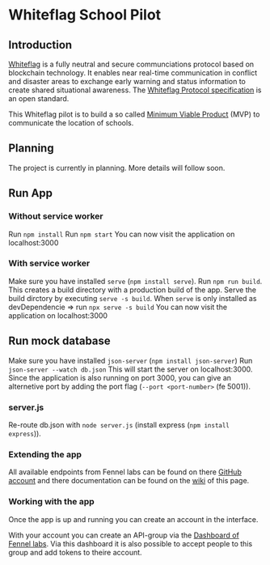 # Whiteflag School Pilot

## Introduction

[Whiteflag](https://whiteflagprotocol.org/) is a fully neutral and secure
communciations protocol based on blockchain technology. It enables near
real-time communication in conflict and disaster areas to exchange early
warning and status information to create shared situational awareness.
The [Whiteflag Protocol specification](https://standard.whiteflagprotocol.org/)
is an open standard.

This Whiteflag pilot is to build a so called [Minimum Viable Product](https://en.wikipedia.org/wiki/minimum_viable_product)
(MVP) to communicate the location of schools.

## Planning

The project is currently in planning. More details will follow soon.

## Run App

### Without service worker

Run `npm install`
Run `npm start`
You can now visit the application on localhost:3000

### With service worker

Make sure you have installed `serve` (`npm install serve`).
Run `npm run build`. This creates a build directory with a production build of the app.
Serve the build dirctory by executing `serve -s build`.
When `serve` is only installed as devDependencie => run `npx serve -s build`
You can now visit the application on localhost:3000

## Run mock database

Make sure you have installed `json-server` (`npm install json-server`)
Run `json-server --watch db.json`
This will start the server on localhost:3000. Since the application is also running on port 3000, you can give an alternetive port by adding the port flag (`--port <port-number>` (fe 5001)).

### server.js

Re-route db.json with `node server.js` (install express (`npm install express`)).

### Extending the app

All available endpoints from Fennel labs can be found on there [GitHub account](https://github.com/fennelLabs/fennel-service-api/blob/master/requests/api.http) and there documentation can be found on the [wiki](https://github.com/fennelLabs/fennel-service-api/wiki) of this page.

### Working with the app

Once the app is up and running you can create an account in the interface.

With your account you can create an API-group via the [Dashboard of Fennel labs](https://api.fennellabs.com/dashboard/login/). Via this dashboard it is also possible to accept people to this group and add tokens to theire account.
